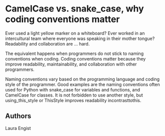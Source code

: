 # CamelCase vs. snake_case, why coding conventions matter

Ever used a light yellow marker on a whiteboard? Ever worked in an intercultural team where everyone was speaking in their mother tongue? Readability and collaboration are … hard.

The equivalent happens when programmers do not stick to naming conventions when coding. Coding conventions matter because they improve readability, maintainability, and collaboration with other programmers.

Naming conventions vary based on the programming language and coding style of the programmer. Good examples are the naming conventions often used for Python with snake_case for variables and functions, and CamelCase for classes. It is not forbidden to use another style, but using_this_style or ThisStyle improves readability incontrasttothis.

## Authors
Laura Engist
